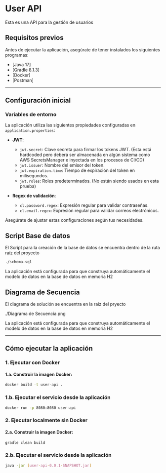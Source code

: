 # User API

Esta es una API para la gestión de usuarios

## Requisitos previos

Antes de ejecutar la aplicación, asegúrate de tener instalados los siguientes programas:

- [Java 17] 
- [Gradle 8.1.3] 
- [Docker] 
- [Postman]

---

## Configuración inicial

### Variables de entorno

La aplicación utiliza las siguientes propiedades configuradas en `application.properties`:

- **JWT**:
  - `jwt.secret`: Clave secreta para firmar los tokens JWT. (Ésta está hardcoded pero deberá ser almacenada en algún sistema como AWS SecretsManager e inyectada en los procesos de CI/CD)
  - `jwt.issuer`: Nombre del emisor del token.
  - `jwt.expiration.time`: Tiempo de expiración del token en milisegundos.
  - `jwt.roles`: Roles predeterminados. (No están siendo usados en esta prueba)

- **Regex de validación**:
  - `cl.password.regex`: Expresión regular para validar contraseñas.
  - `cl.email.regex`: Expresión regular para validar correos electrónicos.

Asegúrate de ajustar estas configuraciones según tus necesidades.

## Script Base de datos

El Script para la creación de la base de datos se encuentra dentro de la ruta raíz del proyecto
```bash
./schema.sql
```
La aplicación está configurada para que construya automáticamente el modelo de datos en la base de datos en memoria H2

## Diagrama de Secuencia

El diagrama de solución se encuentra en la raíz del pryecto

./Diagrama de Secuencia.png

La aplicación está configurada para que construya automáticamente el modelo de datos en la base de datos en memoria H2

---------------------

## Cómo ejecutar la aplicación

### 1. **Ejecutar con Docker**

#### 1.a. Construir la imagen Docker:
```bash
docker build -t user-api .
```
### 1.b. **Ejecutar el servicio desde la aplicación**
```bash
docker run -p 8080:8080 user-api
```
### 2. **Ejecutar localmente sin Docker**

#### 2.a. Construir la imagen Docker:
```bash
gradle clean build
```
### 2.b. **Ejecutar el servicio desde la aplicación**
```bash
java -jar [user-api-0.0.1-SNAPSHOT.jar]
```